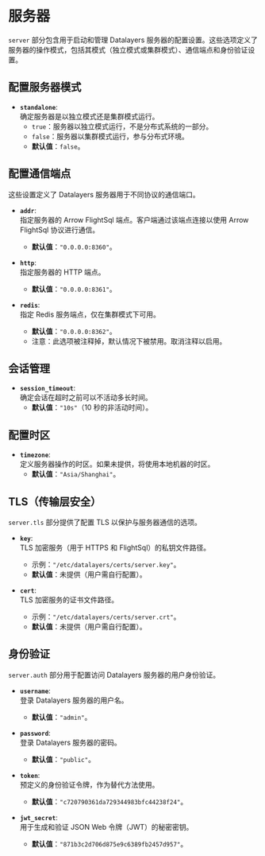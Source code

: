 # 服务器

`server` 部分包含用于启动和管理 Datalayers 服务器的配置设置。这些选项定义了服务器的操作模式，包括其模式（独立模式或集群模式）、通信端点和身份验证设置。

## 配置服务器模式

- **`standalone`**:  
  确定服务器是以独立模式还是集群模式运行。  
  - `true`：服务器以独立模式运行，不是分布式系统的一部分。  
  - `false`：服务器以集群模式运行，参与分布式环境。  
  - **默认值**：`false`。

## 配置通信端点

这些设置定义了 Datalayers 服务器用于不同协议的通信端口。

- **`addr`**:  
  指定服务器的 Arrow FlightSql 端点。客户端通过该端点连接以使用 Arrow FlightSql 协议进行通信。  
  - **默认值**：`"0.0.0.0:8360"`。
  
- **`http`**:  
  指定服务器的 HTTP 端点。  
  - **默认值**：`"0.0.0.0:8361"`。

- **`redis`**:  
  指定 Redis 服务端点，仅在集群模式下可用。  
  - **默认值**：`"0.0.0.0:8362"`。  
  - 注意：此选项被注释掉，默认情况下被禁用。取消注释以启用。

## 会话管理

- **`session_timeout`**:  
  确定会话在超时之前可以不活动多长时间。  
  - **默认值**：`"10s"`（10 秒的非活动时间）。

## 配置时区

- **`timezone`**:  
  定义服务器操作的时区。如果未提供，将使用本地机器的时区。  
  - **默认值**：`"Asia/Shanghai"`。

## TLS（传输层安全）

`server.tls` 部分提供了配置 TLS 以保护与服务器通信的选项。

- **`key`**:  
  TLS 加密服务（用于 HTTPS 和 FlightSql）的私钥文件路径。  
  - 示例：`"/etc/datalayers/certs/server.key"`。  
  - **默认值**：未提供（用户需自行配置）。

- **`cert`**:  
  TLS 加密服务的证书文件路径。  
  - 示例：`"/etc/datalayers/certs/server.crt"`。  
  - **默认值**：未提供（用户需自行配置）。

## 身份验证

`server.auth` 部分用于配置访问 Datalayers 服务器的用户身份验证。

- **`username`**:  
  登录 Datalayers 服务器的用户名。  
  - **默认值**：`"admin"`。

- **`password`**:  
  登录 Datalayers 服务器的密码。  
  - **默认值**：`"public"`。

- **`token`**:  
  预定义的身份验证令牌，作为替代方法使用。  
  - **默认值**：`"c720790361da729344983bfc44238f24"`。

- **`jwt_secret`**:  
  用于生成和验证 JSON Web 令牌（JWT）的秘密密钥。  
  - **默认值**：`"871b3c2d706d875e9c6389fb2457d957"`。
